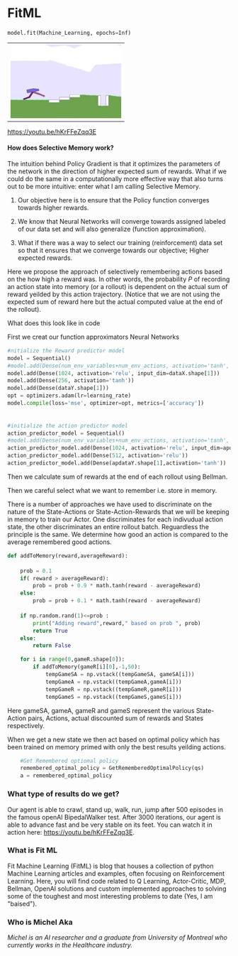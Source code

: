 # FitML
```python
model.fit(Machine_Learning, epochs=Inf)
```

<table style="width:100% border: none" >
  <tr>
    <th><img src="/img/cWalker.jpg" width="250"/></th>       
  </tr>
</Table>

https://youtu.be/hKrFFeZqq3E

#### How does Selective Memory work?

The intuition behind Policy Gradient is that it optimizes the parameters of the network in the direction of higher expected sum of rewards. What if we could do the same in a computationally more effective way that also turns out to be more intuitive: enter what I am calling Selective Memory.

1) Our objective here is to ensure that the Policy function converges towards higher rewards. 

2) We know that Neural Networks will converge towards assigned labeled of our data set and will also generalize (function approximation). 

3) What if there was a way to select our training (reinforcement) data set so that it ensures that we converge towards our objective; Higher expected rewards.

Here we propose the approach of selectively remembering actions based on the how high a reward was. In other words, the probability *P* of recording an action state into memory (or a rollout) is dependent on the actual sum of reward yeilded by this action trajectory. (Notice that we are not using the expected sum of reward here but the actual computed value at the end of the rollout).

What does this look like in code

First we creat our function approximators Neural Networks
```python
#nitialize the Reward predictor model
model = Sequential()
#model.add(Dense(num_env_variables+num_env_actions, activation='tanh', input_dim=dataX.shape[1]))
model.add(Dense(1024, activation='relu', input_dim=dataX.shape[1]))
model.add(Dense(256, activation='tanh'))
model.add(Dense(dataY.shape[1]))
opt = optimizers.adam(lr=learning_rate)
model.compile(loss='mse', optimizer=opt, metrics=['accuracy'])


#initialize the action predictor model
action_predictor_model = Sequential()
#model.add(Dense(num_env_variables+num_env_actions, activation='tanh', input_dim=dataX.shape[1]))
action_predictor_model.add(Dense(1024, activation='relu', input_dim=apdataX.shape[1]))
action_predictor_model.add(Dense(512, activation='relu'))
action_predictor_model.add(Dense(apdataY.shape[1],activation='tanh'))
```

Then we calculate sum of rewards at the end of each rollout using Bellman.

Then we careful select what we want to remember i.e. store in memory.

There is a number of approaches we have used to discriminate on the nature of the State-Actions or State-Action-Rewards that we will be keeping in memory to train our Actor. One discriminates for each indivudual action state, the other discriminates an entire rollout batch. Reguardless the principle is the same. We determine how good an action is compared to the average remembered good actions.

```python
def addToMemory(reward,averageReward):

    prob = 0.1
    if( reward > averageReward):
        prob = prob + 0.9 * math.tanh(reward - averageReward)
    else:
        prob = prob + 0.1 * math.tanh(reward - averageReward)

    if np.random.rand(1)<=prob :
        print("Adding reward",reward," based on prob ", prob)
        return True
    else:
        return False
```

```python
    for i in range(0,gameR.shape[0]):
        if addToMemory(gameR[i][0],-1,50):
            tempGameSA = np.vstack((tempGameSA, gameSA[i]))
            tempGameA = np.vstack((tempGameA,gameA[i]))
            tempGameR = np.vstack((tempGameR,gameR[i]))
            tempGameS = np.vstack((tempGameS,gameS[i]))
```

Here gameSA, gameA, gameR and gameS represent the various State-Action pairs, Actions, actual discounted sum of rewards and States respectively.

When we get a new state we then act based on optimal policy which has been trained on memory primed with only the best results yeilding actions.
```python
    #Get Remembered optiomal policy
    remembered_optimal_policy = GetRememberedOptimalPolicy(qs)
    a = remembered_optimal_policy
```

### What type of results do we get?
Our agent is able to crawl, stand up, walk, run, jump after 500 episodes in the famous openAI BipedalWalker test. After 3000 iterations, our agent is able to advance fast and be very stable on its feet.
You can watch it in action here: https://youtu.be/hKrFFeZqq3E.


### What is Fit ML
Fit Machine Learning (FitML) is blog that houses a collection of python Machine Learning articles and examples, often focusing on Reinforcement Learning. Here, you will find code related to Q Learning, Actor-Critic, MDP, Bellman, OpenAI solutions and custom implemented approaches to solving some of the toughest and most interesting problems to date (Yes, I am "baised").

### Who is Michel Aka
*Michel is an AI researcher and a graduate from University of Montreal who currently works in the Healthcare industry.*
